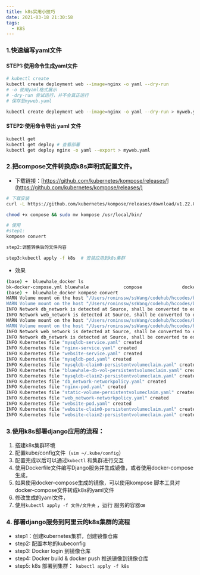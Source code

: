 ```yaml
---
title: k8s实用小技巧
date: 2021-03-18 21:30:58
tags: 
  - K8S
---
```

### 1.快速编写yaml文件
#### STEP1:使用命令生成yaml文件
```bash
# kubectl create 
kubectl create deployment web --image=nginx -o yaml --dry-run
# -o 使用yaml格式展示
# -dry-run 尝试运行，并不会真正运行
# 保存至myweb.yaml

kubectl create deployment web --image=nginx -o yaml --dry-run > myweb.yaml

```
#### STEP2:使用命令导出 yaml 文件
```bash
kubectl get
kubectl get deploy # 查看部署
kubectl get deploy nginx -o yaml --export > myweb.yaml
```
### 
### 
### 2.把compose文件转换成k8s声明式配置文件。

- 下载链接：[https://github.com/kubernetes/kompose/releases/](https://github.com/kubernetes/kompose/releases/)
```bash
# 下载安装
curl -L https://github.com/kubernetes/kompose/releases/download/v1.22.0/kompose-darwin-amd64 -o kompose

chmod +x compose && sudo mv kompose /usr/local/bin/

# 使用
#step1:
kompose convert     

step2:调整转换后的文件内容

step3:kubectl apply -f k8s  # 安装应用到k8s集群
```

- 效果
```bash
(base) ➜  bluewhale_docker ls
bk-docker-compose.yml bluewhale             compose               docker-compose.yml    frontend              mysql
(base) ➜  bluewhale_docker kompose convert
WARN Volume mount on the host "/Users/roninssw/ssWang/codehub/hccodes/bluewhale_docker/compose/mysql/init/init.sql" isn't supported - ignoring path on the host
WARN Volume mount on the host "/Users/roninssw/ssWang/codehub/hccodes/bluewhale_docker/compose/mysql/conf/my.cnf" isn't supported - ignoring path on the host
INFO Network db_network is detected at Source, shall be converted to equivalent NetworkPolicy at Destination
INFO Network web_network is detected at Source, shall be converted to equivalent NetworkPolicy at Destination
WARN Volume mount on the host "/Users/roninssw/ssWang/codehub/hccodes/bluewhale_docker/bluewhale" isn't supported - ignoring path on the host
WARN Volume mount on the host "/Users/roninssw/ssWang/codehub/hccodes/bluewhale_docker/compose/bw_uwsgi" isn't supported - ignoring path on the host
INFO Network web_network is detected at Source, shall be converted to equivalent NetworkPolicy at Destination
INFO Network db_network is detected at Source, shall be converted to equivalent NetworkPolicy at Destination
INFO Kubernetes file "mysqldb-service.yaml" created
INFO Kubernetes file "nginx-service.yaml" created
INFO Kubernetes file "website-service.yaml" created
INFO Kubernetes file "mysqldb-pod.yaml" created
INFO Kubernetes file "mysqldb-claim0-persistentvolumeclaim.yaml" created
INFO Kubernetes file "bluewhale-db-vol-persistentvolumeclaim.yaml" created
INFO Kubernetes file "mysqldb-claim2-persistentvolumeclaim.yaml" created
INFO Kubernetes file "db_network-networkpolicy.yaml" created
INFO Kubernetes file "nginx-pod.yaml" created
INFO Kubernetes file "static-volume-persistentvolumeclaim.yaml" created
INFO Kubernetes file "web_network-networkpolicy.yaml" created
INFO Kubernetes file "website-pod.yaml" created
INFO Kubernetes file "website-claim0-persistentvolumeclaim.yaml" created
INFO Kubernetes file "website-claim2-persistentvolumeclaim.yaml" created
```

### 3.使用k8s部署django应用的流程：

1. 搭建k8s集群环境
2. 配置kube/config文件（`vim ~/.kube/config`）   
3. 配置完成以后可以通过`kubectl` 和集群进行交互
4. 使用Dockerfile文件编写Django服务并生成镜像，或者使用docker-compose生成，
5. 如果使用docker-compose生成的镜像，可以使用kompose 脚本工具对docker-compose文件转成k8s的yaml文件
6. 修改生成的yaml文件，
7. 使用`kubectl apply -f 文件/文件夹` ，运行 服务的容器œ

### 4. 部署django服务到阿里云的k8s集群的流程        

- step1：创建kubernetes集群，创建镜像仓库
- step2: 配置本地的kubeconfig
- step3: Docker login 到镜像仓库
- step4: Docker build & docker push 推送镜像到镜像仓库
- step5:  k8s 部署到集群：` kubectl apply -f k8s`
